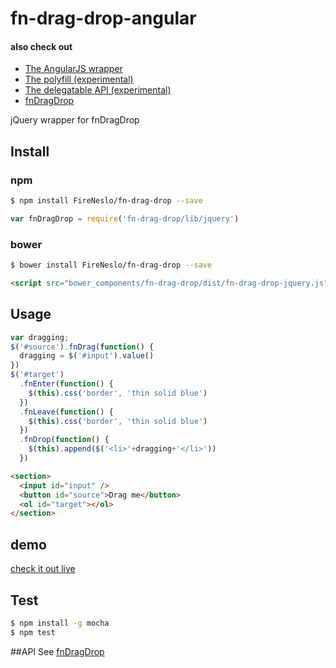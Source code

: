 fn-drag-drop-angular
===
#### also check out
* [The AngularJS wrapper](angular.md)
* [The polyfill (experimental)](polyfill.md)
* [The delegatable API (experimental)](delegate.md)
* [fnDragDrop](../README.md)

jQuery wrapper for fnDragDrop

## Install
### npm
```bash
$ npm install FireNeslo/fn-drag-drop --save
```
```js
var fnDragDrop = require('fn-drag-drop/lib/jquery')
```
### bower
```bash
$ bower install FireNeslo/fn-drag-drop --save
```
```html
<script src="bower_components/fn-drag-drop/dist/fn-drag-drop-jquery.js"></script>
```
## Usage
```js
var dragging;
$('#source').fnDrag(function() {
  dragging = $('#input').value()
})
$('#target')
  .fnEnter(function() {
    $(this).css('border', 'thin solid blue')
  })
  .fnLeave(function() {
    $(this).css('border', 'thin solid blue')
  })
  .fnDrop(function() {
    $(this).append($('<li>'+dragging+'</li>'))
  })
```
```html
<section>
  <input id="input" />
  <button id="source">Drag me</button>
  <ol id="target"></ol>
</section>
```

## demo
  [check it out live](http://fireneslo.github.io/fn-drag-drop/demo/jquery)

## Test
```bash
$ npm install -g mocha
$ npm test
```
##API
See [fnDragDrop](../README.md)
